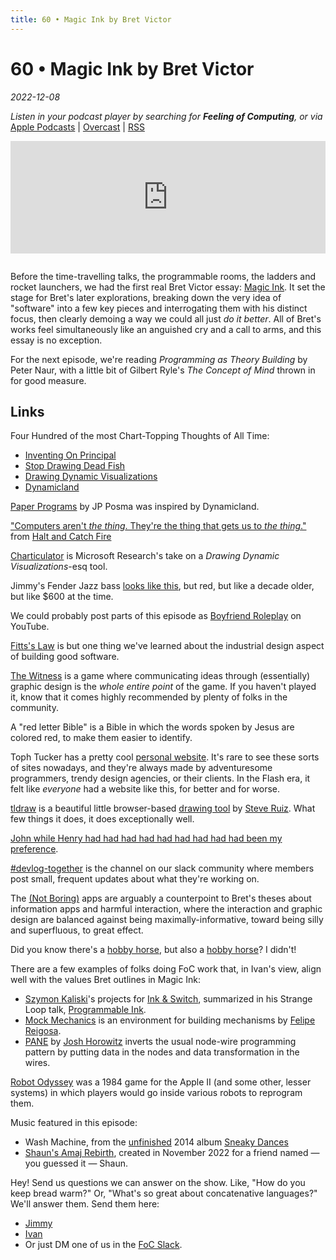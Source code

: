 ```yaml
---
title: 60 • Magic Ink by Bret Victor
---
```


# 60 • Magic Ink by Bret Victor

_2022-12-08_

_Listen in your podcast player by searching for **Feeling of Computing**, or via_ [Apple Podcasts](https://podcasts.apple.com/podcast/feeling-of-computing/id1265527976) \| [Overcast](https://overcast.fm/itunes1265527976) \| [RSS](https://omny.fm/shows/feeling-of-computing/playlists/podcast.rss)

<iframe src="https://omny.fm/shows/feeling-of-computing/magic-ink-by-bret-victor/embed" width="100%" height="180" frameborder="0" style="margin-bottom: 1em"></iframe>

Before the time-travelling talks, the programmable rooms, the ladders and rocket launchers, we had the first real Bret Victor essay: [Magic Ink](http://worrydream.com/MagicInk/). It set the stage for Bret's later explorations, breaking down the very idea of "software" into a few key pieces and interrogating them with his distinct focus, then clearly demoing a way we could all just _do it better_. All of Bret's works feel simultaneously like an anguished cry and a call to arms, and this essay is no exception.

For the next episode, we're reading _Programming as Theory Building_ by Peter Naur, with a little bit of Gilbert Ryle's _The Concept of Mind_ thrown in for good measure.

## Links

Four Hundred of the most Chart-Topping Thoughts of All Time:

- [Inventing On Principal](https://www.youtube.com/watch?v=EGqwXt90ZqA)
- [Stop Drawing Dead Fish](https://vimeo.com/64895205)
- [Drawing Dynamic Visualizations](https://vimeo.com/66085662)
- [Dynamicland](https://dynamicland.org)

[Paper Programs](https://paperprograms.org) by JP Posma was inspired by Dynamicland.

["Computers aren't _the thing_. They're the thing that gets us to _the thing_."](https://www.youtube.com/watch?v=QeY_5n75zPM) from [Halt and Catch Fire](<https://en.wikipedia.org/wiki/Halt_and_Catch_Fire_(TV_series)>)

[Charticulator](https://charticulator.com) is Microsoft Research's take on a _Drawing Dynamic Visualizations_-esq tool.

Jimmy's Fender Jazz bass [looks like this](https://www.fender.com/en-US/electric-basses/jazz-bass/player-jazz-bass/0149902506.html), but red, but like a decade older, but like $600 at the time.

We could probably post parts of this episode as [Boyfriend Roleplay](https://www.youtube.com/results?search_query=boyfriend+roleplay) on YouTube.

[Fitts's Law](https://en.wikipedia.org/wiki/Fitts's_law) is but one thing we've learned about the industrial design aspect of building good software.

[The Witness](http://the-witness.net) is a game where communicating ideas through (essentially) graphic design is the _whole entire point_ of the game. If you haven't played it, know that it comes highly recommended by plenty of folks in the community.

A "red letter Bible" is a Bible in which the words spoken by Jesus are colored red, to make them easier to identify.

Toph Tucker has a pretty cool [personal website](https://www.tophtucker.com). It's rare to see these sorts of sites nowadays, and they're always made by adventuresome programmers, trendy design agencies, or their clients. In the Flash era, it felt like _everyone_ had a website like this, for better and for worse.

[tldraw](https://github.com/tldraw/tldraw) is a beautiful little browser-based [drawing tool](http://tldraw.com) by [Steve Ruiz](https://www.steveruiz.me). What few things it does, it does exceptionally well.

[John while Henry had had had had had had had had had been my preference](https://en.wikipedia.org/wiki/James_while_John_had_had_had_had_had_had_had_had_had_had_had_a_better_effect_on_the_teacher).

[#devlog-together](https://feelingofcomputing.slack.com/archives/C03RR0W5DGC) is the channel on our slack community where members post small, frequent updates about what they're working on.

The [(Not Boring)](https://www.andy.works) apps are arguably a counterpoint to Bret's theses about information apps and harmful interaction, where the interaction and graphic design are balanced against being maximally-informative, toward being silly and superfluous, to great effect.

Did you know there's a [hobby horse](<https://en.wikipedia.org/wiki/Hobby_horse_(toy)>), but also a [hobby horse](https://en.wikipedia.org/wiki/Hobby_horse)? I didn't!

There are a few examples of folks doing FoC work that, in Ivan's view, align well with the values Bret outlines in Magic Ink:

- [Szymon Kaliski](https://szymonkaliski.com)'s projects for [Ink & Switch](https://www.inkandswitch.com), summarized in his Strange Loop talk, [Programmable Ink](https://www.youtube.com/watch?v=ifYuvgXZ108).
- [Mock Mechanics](https://mockmechanics.com) is an environment for building mechanisms by [Felipe Reigosa](https://github.com/felipereigosa).
- [PANE](https://joshuahhh.com/projects/pane/) by [Josh Horowitz](https://joshuahhh.com/) inverts the usual node-wire programming pattern by putting data in the nodes and data transformation in the wires.

[Robot Odyssey](https://en.wikipedia.org/wiki/Robot_Odyssey) was a 1984 game for the Apple II (and some other, lesser systems) in which players would go inside various robots to reprogram them.

Music featured in this episode:

- Wash Machine, from the [unfinished](https://ivanish.ca/sneaky-dances/) 2014 album [Sneaky Dances](https://spiralganglion.bandcamp.com/album/sneaky-dances)
- [Shaun's Amaj Rebirth](http://ivanish.ca/shauns-amaj-rebirth), created in November 2022 for a friend named — you guessed it — Shaun.

Hey! Send us questions we can answer on the show. Like, "How do you keep bread warm?" Or, "What's so great about concatenative languages?" We'll answer them. Send them here:

- [Jimmy](http://twitter.com/jimmyhmiller)
- [Ivan](http://twitter.com/spiralganglion)
- Or just DM one of us in the [FoC Slack](/community).
